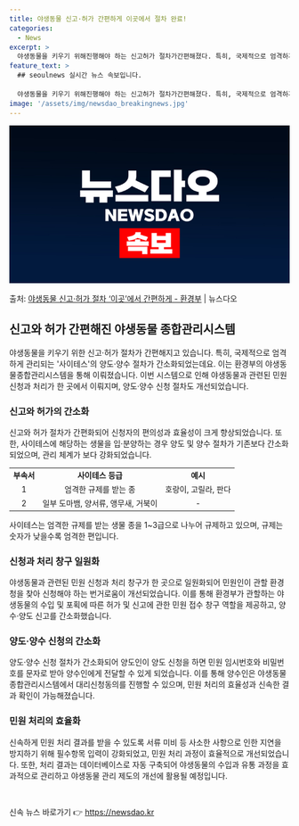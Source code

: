 ```yaml
---
title: 야생동물 신고·허가 간편하게 이곳에서 절차 완료!
categories:
  - News
excerpt: >
  야생동물을 키우기 위해진행해야 하는 신고허가 절차가간편해졌다. 특히, 국제적으로 엄격하게 관리되고 있는 사이…
feature_text: >
  ## seoulnews 실시간 뉴스 속보입니다.

  야생동물을 키우기 위해진행해야 하는 신고허가 절차가간편해졌다. 특히, 국제적으로 엄격하게 관리되고 있는 사이…
image: '/assets/img/newsdao_breakingnews.jpg'
---
```


![뉴스다오 속보](/assets/img/newsdao_breakingnews.jpg)

<p>출처: <a href="https://newsdao.kr/3836" rel="dofollow">야생동물 신고·허가 절차 ‘이곳’에서 간편하게 - 환경부</a> | 뉴스다오</p>

<h2 data-ke-size="size26">신고와 허가 간편해진 야생동물 종합관리시스템</h2>
<p data-ke-size="size16">야생동물을 키우기 위한 신고·허가 절차가 간편해지고 있습니다. 특히, 국제적으로 엄격하게 관리되는 '사이테스'의 양도·양수 절차가 간소화되었는데요. 이는 환경부의 야생동물종합관리시스템을 통해 이뤄졌습니다. 이번 시스템으로 인해 야생동물과 관련된 민원 신청과 처리가 한 곳에서 이뤄지며, 양도·양수 신청 절차도 개선되었습니다.</p>
<h3 data-ke-size="size24">신고와 허가의 간소화</h3>
<p data-ke-size="size16">신고와 허가 절차가 간편화되어 신청자의 편의성과 효율성이 크게 향상되었습니다. 또한, 사이테스에 해당하는 생물을 입·분양하는 경우 양도 및 양수 절차가 기존보다 간소화되었으며, 관리 체계가 보다 강화되었습니다.</p>
<table>
	<tr>
		<td style="text-align: center; height: 17px;"><b>부속서</b></td>
		<td style="text-align: center; height: 17px;"><b>사이테스 등급</b></td>
		<td style="text-align: center; height: 17px;"><b>예시</b></td>
	</tr>
	<tr>
		<td style="text-align: center; height: 17px;">1</td>
		<td style="text-align: center; height: 17px;">엄격한 규제를 받는 종</td>
		<td style="text-align: center; height: 17px;">호랑이, 고릴라, 판다</td>
	</tr>
	<tr>
		<td style="text-align: center; height: 17px;">2</td>
		<td style="text-align: center; height: 17px;">일부 도마뱀, 양서류, 앵무새, 거북이</td>
		<td style="text-align: center; height: 17px;">-</td>
	</tr>
</table>
<p data-ke-size="size16">사이테스는 엄격한 규제를 받는 생물 종을 1~3급으로 나누어 규제하고 있으며, 규제는 숫자가 낮을수록 엄격한 편입니다.</p>
<h3 data-ke-size="size24">신청과 처리 창구 일원화</h3>
<p data-ke-size="size16">야생동물과 관련된 민원 신청과 처리 창구가 한 곳으로 일원화되어 민원인이 관할 환경청을 찾아 신청해야 하는 번거로움이 개선되었습니다. 이를 통해 환경부가 관할하는 야생동물의 수입 및 포획에 따른 허가 및 신고에 관한 민원 접수 창구 역할을 제공하고, 양수·양도 신고를 간소화했습니다.</p>
<h3 data-ke-size="size24">양도·양수 신청의 간소화</h3>
<p data-ke-size="size16">양도·양수 신청 절차가 간소화되어 양도인이 양도 신청을 하면 민원 임시번호와 비밀번호를 문자로 받아 양수인에게 전달할 수 있게 되었습니다. 이를 통해 양수인은 야생동물 종합관리시스템에서 대리신청동의를 진행할 수 있으며, 민원 처리의 효율성과 신속한 결과 확인이 가능해졌습니다.</p>
<h3 data-ke-size="size24">민원 처리의 효율화</h3>
<p data-ke-size="size16">신속하게 민원 처리 결과를 받을 수 있도록 서류 미비 등 사소한 사항으로 인한 지연을 방지하기 위해 필수항목 입력이 강화되었고, 민원 처리 과정이 효율적으로 개선되었습니다. 또한, 처리 결과는 데이터베이스로 자동 구축되어 야생동물의 수입과 유통 과정을 효과적으로 관리하고 야생동물 관리 제도의 개선에 활용될 예정입니다.</p>
<p data-ke-size="size16">&nbsp;</p> 

신속 뉴스 바로가기 👉 <a href="https://newsdao.kr" rel="dofollow">https://newsdao.kr</a>


